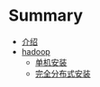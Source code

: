# Summary

* [介绍](README.md)
* [hadoop](hadoop.md)
  * [单机安装](hadoop/install.md)
  * [完全分布式安装](hadoop/install-fully-distributed.md)

